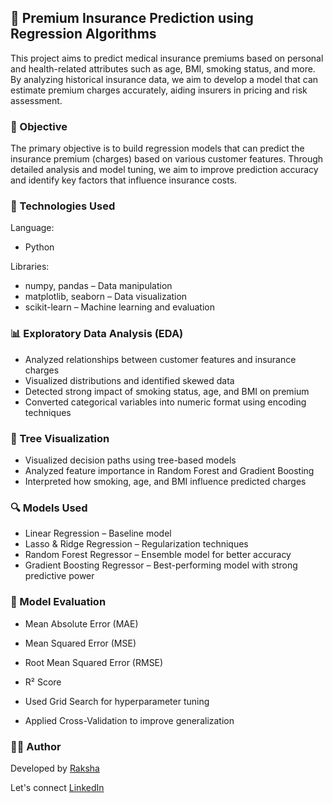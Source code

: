## 🏥 Premium Insurance Prediction using Regression Algorithms
This project aims to predict medical insurance premiums based on personal and health-related attributes such as age, BMI, smoking status, and more. By analyzing historical insurance data, we aim to develop a model that can estimate premium charges accurately, aiding insurers in pricing and risk assessment.

### 🎯 Objective
The primary objective is to build regression models that can predict the insurance premium (charges) based on various customer features. Through detailed analysis and model tuning, we aim to improve prediction accuracy and identify key factors that influence insurance costs.

### 🧰 Technologies Used
Language:
- Python

Libraries:
- numpy, pandas – Data manipulation
- matplotlib, seaborn – Data visualization
- scikit-learn – Machine learning and evaluation

### 📊 Exploratory Data Analysis (EDA)
- Analyzed relationships between customer features and insurance charges
- Visualized distributions and identified skewed data
- Detected strong impact of smoking status, age, and BMI on premium
- Converted categorical variables into numeric format using encoding techniques

### 🌲 Tree Visualization
- Visualized decision paths using tree-based models
- Analyzed feature importance in Random Forest and Gradient Boosting
- Interpreted how smoking, age, and BMI influence predicted charges

### 🔍 Models Used
- Linear Regression – Baseline model
- Lasso & Ridge Regression – Regularization techniques
- Random Forest Regressor – Ensemble model for better accuracy
- Gradient Boosting Regressor – Best-performing model with strong predictive power

### 🧪 Model Evaluation

- Mean Absolute Error (MAE)
- Mean Squared Error (MSE)
- Root Mean Squared Error (RMSE)
- R² Score

- Used Grid Search for hyperparameter tuning
- Applied Cross-Validation to improve generalization

### 🧑‍💻 Author
Developed by [Raksha](https://github.com/Rakshaa-17)

Let's connect [LinkedIn](https://www.linkedin.com/in/rakshamalela/)
